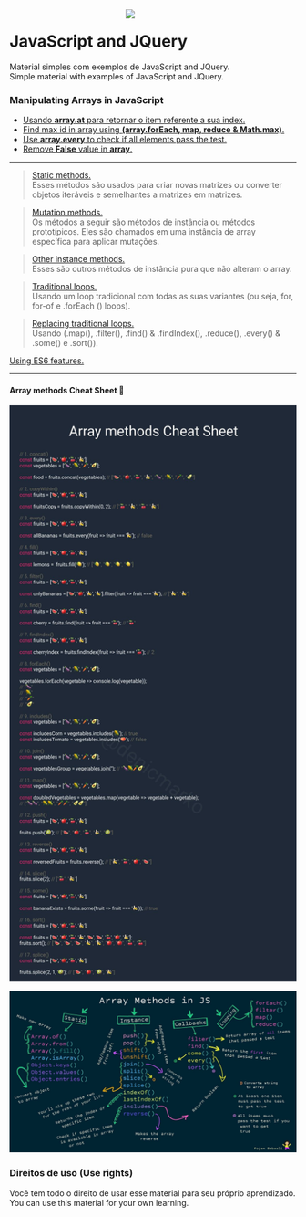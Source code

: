 <img src="https://i.ibb.co/M6nBBb0/mascote.png" align="right" width="300">

# JavaScript and JQuery

<p>
  Material simples com exemplos de JavaScript and JQuery.<br/>
  Simple material with examples of JavaScript and JQuery.
</p>

### Manipulating Arrays in JavaScript

* [Usando <b>array.at</b> para retornar o item referente a sua index.](https://github.com/JoseMateusCamargo/javascript/blob/main/arrays-manipulating/array.at.js)
* [Find max id in array using <b>(array.forEach, map, reduce & Math.max)</b>.](https://github.com/JoseMateusCamargo/javascript/blob/master/arrays-manipulating/max.id.js)
* [Use <b>array.every</b> to check if all elements pass the test.](https://github.com/JoseMateusCamargo/javascript/blob/master/arrays-manipulating/array.every.js)
* [Remove <b>False</b> value in <b>array</b>.](https://github.com/JoseMateusCamargo/javascript/blob/master/arrays-manipulating/remove.false.value.js)

---

> [Static methods.](https://github.com/JoseMateusCamargo/javascript/blob/master/arrays-manipulating/static.methods.js)  
> Esses métodos são usados para criar novas matrizes ou converter objetos iteráveis
> e semelhantes a matrizes em matrizes.

> [Mutation methods.](https://github.com/JoseMateusCamargo/javascript/blob/master/arrays-manipulating/mutation.methods.js)  
> Os métodos a seguir são métodos de instância ou métodos prototípicos.
> Eles são chamados em uma instância de array específica para aplicar mutações.

> [Other instance methods.](https://github.com/JoseMateusCamargo/javascript/blob/master/arrays-manipulating/others.methods.js)  
> Esses são outros métodos de instância pura que não alteram o array.

> [Traditional loops.](https://github.com/JoseMateusCamargo/javascript/blob/master/arrays-manipulating/traditional.loops.js)  
> Usando um loop tradicional com todas as suas variantes (ou seja, for, for-of e .forEach () loops).

> [Replacing traditional loops.](https://github.com/JoseMateusCamargo/javascript/blob/master/arrays-manipulating/replacing.traditional.loops.js)  
> Usando (.map(), .filter(), .find() & .findIndex(), .reduce(), .every() & .some() e .sort()).

[Using ES6 features.](https://github.com/JoseMateusCamargo/javascript/blob/master/arrays-manipulating/ES6.features.js)

---

#### Array methods Cheat Sheet 🚀

![alt text](../assets/img/EwRkAk6XEAIs5Xu.jfif)

![alt text](../assets/img/array_methods_in_js.jpeg)

### Direitos de uso (Use rights)

<p>
  Você tem todo o direito de usar esse material para seu próprio aprendizado.<br/>
  You can use this material for your own learning.
</p>